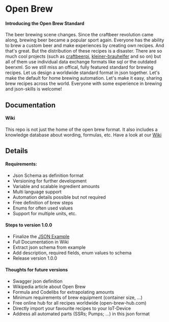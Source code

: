 # Open Brew

#### Introducing the Open Brew Standard

The beer brewing scene changes. Since the craftbeer revolution came along, brewing beer became a popular sport again. Everyone has the ability to brew a custom beer and make experiences by creating own recipes. And that's great. But the distribution of these recipes is a disaster. There are so much cool projects (such as [craftbeerpi](https://github.com/Manuel83/craftbeerpi "Goto craftbeerpi"), [kleiner-brauhelfer](https://github.com/Gremmel/kleiner-brauhelfer "Goto kleiner-brauhelfer") and so on) but all of them use individual data exchange formats like sql or the outdated beerxml. So we still miss an offical, fully featured standard for brewing recipes. Let us design a worldwide standard format in json together. Let's make the default for home brewing automation. Let's make it easy, sharing brew recipes across the world. Everyone with some experience in brewing and json-skills is welcome! 

## Documentation

#### Wiki

This repo is not just the home of the open brew format. It also includes a knowledge database about wording, formulas, etc. Have a look at our [Wiki](https://github.com/SeeSharp7/Open-Brew/wiki)

## Details

#### Requirements:

- Json Schema as definition format
- Versioning for further development
- Variable and scalable ingredient amounts
- Multi language support
- Automation details possible but not required
- Free definition of brew steps
- Enums for often used values
- Support for multiple units, etc.

#### Steps to version 1.0.0

- Finalize the [JSON Example](/v1.0.0/open-brew-1-0-0.example.json "JSON Example for Open Brew Version 1.0.0")
- Full Documentation in Wiki
- Extract json schema from example
- Add description, required fields, enum values to schema
- Release version 1.0.0

#### Thoughts for future versions

- Swagger json definition
- Wikipedia article about Open Brew
- Formula and Codelibs for extrapolating amounts
- Minimum requirements of brew equipment (container size, ...)
- Free online hub for all recipes worldwide (open-brew-hub.com)
- Directly import your favourite recipes to your IoT-Device
- Address all automated parts (SSRs; Pumps; ...) in this json format  
